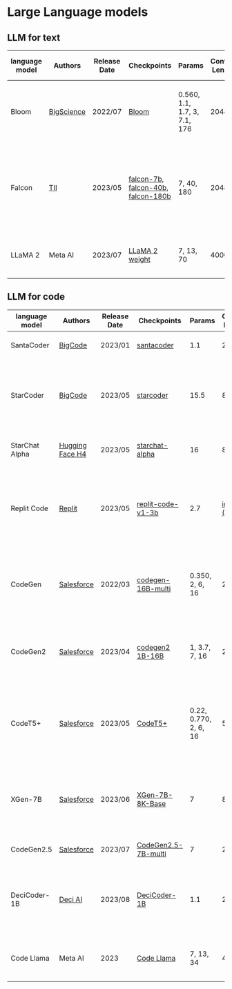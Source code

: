 # Large Language models

## LLM for text

| language model | Authors | Release Date | Checkpoints | Params | Context Length | Nb tokens trained | Try it | Paper |
| --- | --- | --- | --- | --- | --- | --- | --- | --- |
| Bloom | [BigScience](https://bigscience.huggingface.co/) | 2022/07 | [Bloom](https://huggingface.co/docs/transformers/model_doc/bloom) | 0.560, 1.1, 1.7, 3, 7.1, 176  | 2048 | 350B | ? | [BLOOM: A 176B-Parameter Open-Access Multilingual Language Model](https://arxiv.org/abs/2211.05100) |
| Falcon| [TII](https://www.tii.ae/)  | 2023/05 | [falcon-7b](https://huggingface.co/tiiuae/falcon-7b), [falcon-40b](https://huggingface.co/tiiuae/falcon-40b), [falcon-180b](https://huggingface.co/tiiuae/falcon-180B)  | 7, 40, 180 | 2048 | 1500B-3500B | ? | [The RefinedWeb Dataset for Falcon LLM: Outperforming Curated Corpora with Web Data, and Web Data Only](https://arxiv.org/abs/2306.01116) |
| LLaMA 2| Meta AI  | 2023/07 | [LLaMA 2 weight](https://ai.meta.com/resources/models-and-libraries/llama-downloads/) | 7, 13, 70 | 4000 | 2000B | [HuggingChat](https://huggingface.co/blog/llama2#demo) | [ LLaMA: Open Foundation and Fine-Tuned Chat Models](https://ai.meta.com/research/publications/llama-2-open-foundation-and-fine-tuned-chat-models/) |

## LLM for code

| language model | Authors | Release Date | Checkpoints | Params | Context Length | Nb tokens trained | Try it | Paper |
| --- | --- | --- | --- | --- | --- | --- | --- | --- |
| SantaCoder | [BigCode](https://www.bigcode-project.org/) | 2023/01 | [santacoder](https://huggingface.co/bigcode/santacoder) | 1.1 | 2048 | 236B | [SantaCoder](https://github.com/slai-labs/get-beam/tree/main/examples/santacoder) | [SantaCoder: don't reach for the stars!](https://arxiv.org/abs/2301.03988)
| StarCoder | [BigCode](https://www.bigcode-project.org/) | 2023/05 | [starcoder](https://huggingface.co/bigcode/starcoder) | 15.5 | 8192 | 1000B | [StarCoder](https://huggingface.co/spaces/bigcode/bigcode-playground) | [StarCoder: A State-of-the-Art LLM for Code](https://huggingface.co/blog/starcoder), [StarCoder: May the source be with you!](https://drive.google.com/file/d/1cN-b9GnWtHzQRoE7M7gAEyivY0kl4BYs/view) |
| StarChat Alpha | [Hugging Face H4](https://huggingface.co/HuggingFaceH4) | 2023/05 | [starchat-alpha](https://huggingface.co/HuggingFaceH4/starchat-alpha) | 16 | 8192 | Finetuned from starcoderbase | [StarChat](https://huggingface.co/spaces/HuggingFaceH4/starchat-playground) | [Creating a Coding Assistant with StarCoder](https://huggingface.co/blog/starchat-alpha) |
| Replit Code | [Replit](https://huggingface.co/replit) | 2023/05 | [replit-code-v1-3b](https://huggingface.co/replit/replit-code-v1-3b) | 2.7 | [infinity? (ALiBi)](https://huggingface.co/replit/replit-code-v1-3b#model-description) | 175B | [Replit-Code-v1-3B](https://github.com/slai-labs/get-beam/tree/main/examples/replit-code) | [Training a SOTA Code LLM in 1 week and Quantifying the Vibes — with Reza Shabani of Replit](https://www.latent.space/p/reza-shabani#details) |
| CodeGen | [Salesforce](https://huggingface.co/Salesforce) | 2022/03 | [codegen-16B-multi]([https://github.com/salesforce/CodeGen2](https://huggingface.co/Salesforce/codegen-16B-multi)) | 0.350, 2, 6, 16 | 2048 | --- | --- | [CodeGen: An Open Large Language Model for Code with Multi-Turn Program Synthesis]([https://arxiv.org/abs/2305.02309](https://arxiv.org/abs/2203.13474)) |
| CodeGen2 | [Salesforce](https://huggingface.co/Salesforce) | 2023/04 | [codegen2 1B-16B](https://github.com/salesforce/CodeGen2) | 1, 3.7, 7, 16 | 2048 | --- | --- | [CodeGen2: Lessons for Training LLMs on Programming and Natural Languages](https://arxiv.org/abs/2305.02309) |
| CodeT5+ | [Salesforce](https://huggingface.co/Salesforce) | 2023/05 | [CodeT5+](https://github.com/salesforce/CodeT5/tree/main/CodeT5+) | 0.22, 0.770, 2, 6, 16 | 512 | --- | [Codet5+-6B](https://github.com/slai-labs/get-beam/tree/main/examples/codeT5%2B) | [CodeT5+: Open Code Large Language Models for Code Understanding and Generation](https://arxiv.org/abs/2305.07922) |
| XGen-7B | [Salesforce](https://huggingface.co/Salesforce) | 2023/06 | [XGen-7B-8K-Base](https://huggingface.co/Salesforce/xgen-7b-8k-base) | 7 | 8192 | --- | --- | [Long Sequence Modeling with XGen: A 7B LLM Trained on 8K Input Sequence Length](https://blog.salesforceairesearch.com/xgen/) |
| CodeGen2.5 | [Salesforce](https://huggingface.co/Salesforce) | 2023/07 | [CodeGen2.5-7B-multi](https://huggingface.co/Salesforce/codegen25-7b-multi) | 7 | 2048 | --- | --- | [CodeGen2.5: Small, but mighty](https://blog.salesforceairesearch.com/codegen25/) |
| DeciCoder-1B | [Deci AI](https://huggingface.co/Deci) | 2023/08 | [DeciCoder-1B](https://huggingface.co/Deci/DeciCoder-1b#how-to-use) | 1.1 | 2048 | --- | [DeciCoder Demo](https://huggingface.co/spaces/Deci/DeciCoder-Demo) | [Introducing DeciCoder: The New Gold Standard in Efficient and Accurate Code Generation](https://deci.ai/blog/decicoder-efficient-and-accurate-code-generation-llm/) |
| Code Llama | Meta AI | 2023 | [Code Llama](https://huggingface.co/codellama) | 7, 13, 34 | 4096 | 500B | [HuggingChat](https://huggingface.co/blog/codellama) | [Code Llama: Open Foundation Models for Code](https://ai.meta.com/research/publications/code-llama-open-foundation-models-for-code/) |




